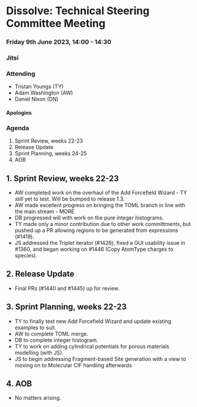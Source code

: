# Dissolve: Technical Steering Committee Meeting
### Friday 9th June 2023, 14:00 - 14:30
### Jitsi

### Attending

- Tristan Youngs (TY)
- Adam Washington (AW)
- Daniel Nixon (DN)

#### Apologies

### Agenda

1. Sprint Review, weeks 22-23
2. Release Update
3. Sprint Planning, weeks 24-25
4. AOB

## 1. Sprint Review, weeks 22-23

- AW completed work on the overhaul of the Add Forcefield Wizard - TY *still* yet to test. Will be bumped to release 1.3.
- AW made excellent progress on bringing the TOML branch in line with the main stream - MORE
- DB progressed will with work on the pure integer histograms.
- TY made only a minor contribution due to other work committments, but pushed up a PR allowing regions to be generated from expressions (#1419).
- JS addressed the Triplet iterator (#1426), fixed a GUI usability issue in #1360, and began working on #1446 (Copy AtomType charges to species).

## 2. Release Update

- Final PRs (#1440 and #1445) up for review.

## 3. Sprint Planning, weeks 22-23

- TY to finally test new Add Forcefield Wizard and update existing examples to suit.
- AW to complete TOML merge.
- DB to complete integer histogram.
- TY to work on adding cylindrical potentials for porous materials modelling (with JS).
- JS to begin addressing Fragment-based Site generation with a view to moving on to Molecular CIF handling afterwards.

## 4. AOB

- No matters arising.
